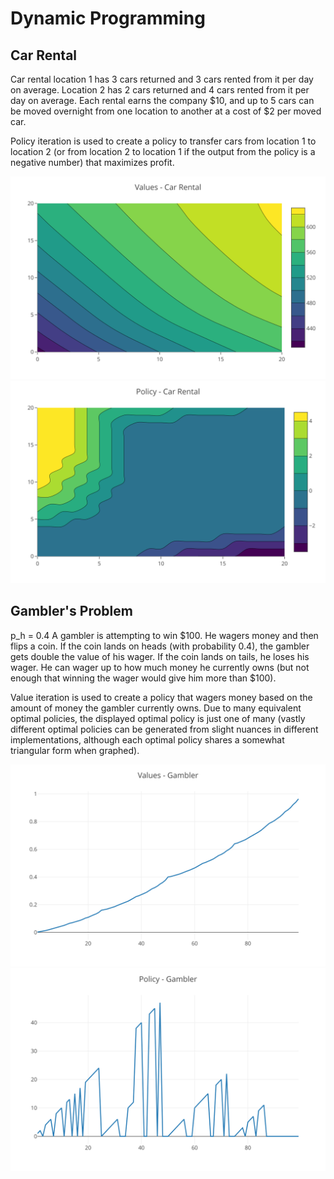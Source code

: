 # Dynamic Programming

## Car Rental
Car rental location 1 has 3 cars returned and 3 cars rented from it per day on average. Location 2 has 2 cars returned and 4 cars rented from it per day on average. Each rental earns the company $10, and up to 5 cars can be moved overnight from one location to another at a cost of $2 per moved car.

Policy iteration is used to create a policy to transfer cars from location 1 to location 2 (or from location 2 to location 1 if the output from the policy is a negative number) that maximizes profit.

<img src="./car_rental/img/value-car.svg">
<img src="./car_rental/img/policy-car.svg">

## Gambler's Problem
p_h = 0.4
A gambler is attempting to win $100. He wagers money and then flips a coin. If the coin lands on heads (with probability 0.4), the gambler gets double the value of his wager. If the coin lands on tails, he loses his wager. He can wager up to how much money he currently owns (but not enough that winning the wager would give him more than $100).

Value iteration is used to create a policy that wagers money based on the amount of money the gambler currently owns. Due to many equivalent optimal policies, the displayed optimal policy is just one of many (vastly different optimal policies can be generated from slight nuances in different implementations, although each optimal policy shares a somewhat triangular form when graphed).

<img src="./gamblers_problem/img/value-gambler.svg">
<img src="./gamblers_problem/img/policy-gambler.svg">
